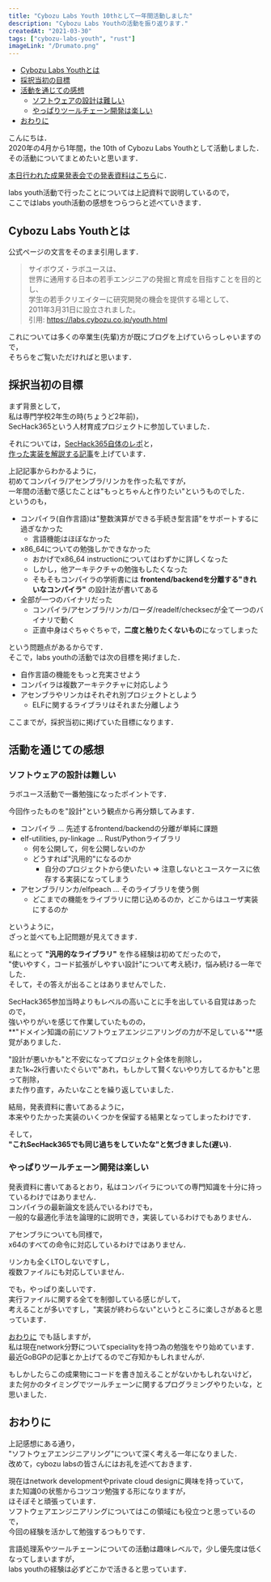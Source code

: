 ```yaml
---
title: "Cybozu Labs Youth 10thとして一年間活動しました"
description: "Cybozu Labs Youthの活動を振り返ります."
createdAt: "2021-03-30"
tags: ["cybozu-labs-youth", "rust"]
imageLink: "/Drumato.png"
---
```


- [Cybozu Labs Youthとは](#cybozu-labs-youthとは)
- [採択当初の目標](#採択当初の目標)
- [活動を通じての感想](#活動を通じての感想)
  - [ソフトウェアの設計は難しい](#ソフトウェアの設計は難しい)
  - [やっぱりツールチェーン開発は楽しい](#やっぱりツールチェーン開発は楽しい)
- [おわりに](#おわりに)

こんにちは．  
2020年の4月から1年間，the 10th of Cybozu Labs Youthとして活動しました．  
その活動についてまとめたいと思います．  

[本日行われた成果発表会での発表資料はこちら](https://speakerdeck.com/drumato/cybozu-labs-youth-10th)に．  

labs youth活動で行ったことについては上記資料で説明しているので，  
ここではlabs youth活動の感想をつらつらと述べていきます．  

## Cybozu Labs Youthとは

公式ページの文言をそのまま引用します．  

> サイボウズ・ラボユースは、  
> 世界に通用する日本の若手エンジニアの発掘と育成を目指すことを目的とし、  
> 学生の若手クリエイターに研究開発の機会を提供する場として、  
> 2011年3月31日に設立されました。  
> 引用: <https://labs.cybozu.co.jp/youth.html>  

これについては多くの卒業生(先輩)方が既にブログを上げていらっしゃいますので，  
そちらをご覧いただければと思います．

## 採択当初の目標

まず背景として，  
私は専門学校2年生の時(ちょうど2年前)，  
SecHack365という人材育成プロジェクトに参加していました．  

それについては，[SecHack365自体のレポ](https://drumato.com/ja/posts/execution-program-infra-at-sechack365/)と，  
[作った実装を解説する記事](https://drumato.com/ja/posts/execution-program-infra-in-rust/)を上げています．

上記記事からわかるように，  
初めてコンパイラ/アセンブラ/リンカを作った私ですが，  
一年間の活動で感じたことは"もっとちゃんと作りたい"というものでした．  
というのも，  

- コンパイラ(自作言語)は"整数演算ができる手続き型言語"をサポートするに過ぎなかった
  - 言語機能はほぼなかった
- x86_64についての勉強しかできなかった
  - おかげでx86_64 instructionについてはわずかに詳しくなった
  - しかし，他アーキテクチャの勉強もしたくなった
  - そもそもコンパイラの学術書には **frontend/backendを分離する"きれいなコンパイラ"** の設計法が書いてある
- 全部が一つのバイナリだった
  - コンパイラ/アセンブラ/リンカ/ローダ/readelf/checksecが全て一つのバイナリで動く
  - 正直中身はぐちゃぐちゃで，**二度と触りたくないもの**になってしまった

という問題点があるからです．  
そこで，labs youthの活動では次の目標を掲げました．  

- 自作言語の機能をもっと充実させよう
- コンパイラは複数アーキテクチャに対応しよう
- アセンブラやリンカはそれぞれ別プロジェクトとしよう
  - ELFに関するライブラリはそれまた分離しよう

ここまでが，採択当初に掲げていた目標になります．  

## 活動を通じての感想

### ソフトウェアの設計は難しい

ラボユース活動で一番勉強になったポイントです．  

今回作ったものを"設計"という観点から再分類してみます．  

- コンパイラ ... 先述するfrontend/backendの分離が単純に課題
- elf-utilities, py-linkage ... Rust/Pythonライブラリ
  - 何を公開して，何を公開しないのか
  - どうすれば"汎用的"になるのか
    - 自分のプロジェクトから使いたい => 注意しないとユースケースに依存する実装になってしまう
- アセンブラ/リンカ/elfpeach ... そのライブラリを使う側
  - どこまでの機能をライブラリに閉じ込めるのか，どこからはユーザ実装にするのか

というように，  
ざっと並べても上記問題が見えてきます．  

私にとって **"汎用的なライブラリ"** を作る経験は初めてだったので，  
"使いやすく，コード拡張がしやすい設計"について考え続け，悩み続ける一年でした．  
そして，その答えが出ることはありませんでした．

SecHack365参加当時よりもレベルの高いことに手を出している自覚はあったので，  
強いやりがいを感じて作業していたものの，  
**"ドメイン知識の前にソフトウェアエンジニアリングの力が不足している"**感覚がありました．  

"設計が悪いかも"と不安になってプロジェクト全体を削除し，  
また1k~2k行書いたぐらいで"あれ，もしかして賢くないやり方してるかも"と思って削除，  
また作り直す，みたいなことを繰り返していました．  

結局，発表資料に書いてあるように，  
本来やりたかった実装のいくつかを保留する結果となってしまったわけです．  

そして，  
**"これSecHack365でも同じ過ちをしていたな"と気づきました(遅い)**．  

### やっぱりツールチェーン開発は楽しい

発表資料に書いてあるとおり，私はコンパイラについての専門知識を十分に持っているわけではありません．  
コンパイラの最新論文を読んでいるわけでも，  
一般的な最適化手法を論理的に説明でき，実装しているわけでもありません．  

アセンブラについても同様で，  
x64のすべての命令に対応しているわけではありません．  

リンカも全くLTOしないですし，  
複数ファイルにも対応していません．  

でも，やっぱり楽しいです．  
実行ファイルに関する全てを制御している感じがして，  
考えることが多いですし，"実装が終わらない"というところに楽しさがあると思っています．  

[おわりに](#おわりに) でも話しますが，  
私は現在network分野についてspecialityを持つ為の勉強をやり始めています．  
最近GoBGPの記事とか上げてるのでご存知かもしれませんが．  

もしかしたらこの成果物にコードを書き加えることがないかもしれないけど，  
また何かのタイミングでツールチェーンに関するプログラミングやりたいな，と思いました．

## おわりに

上記感想にある通り，  
"ソフトウェアエンジニアリング"について深く考える一年になりました．  
改めて，cybozu labsの皆さんにはお礼を述べておきます．  

現在はnetwork developmentやprivate cloud designに興味を持っていて，  
また知識0の状態からコツコツ勉強する形になりますが，  
ほそぼそと頑張っています．  
ソフトウェアエンジニアリングについてはこの領域にも役立つと思っているので，  
今回の経験を活かして勉強するつもりです．  

言語処理系やツールチェーンについての活動は趣味レベルで，少し優先度は低くなってしまいますが，  
labs youthの経験は必ずどこかで活きると思っています．  
